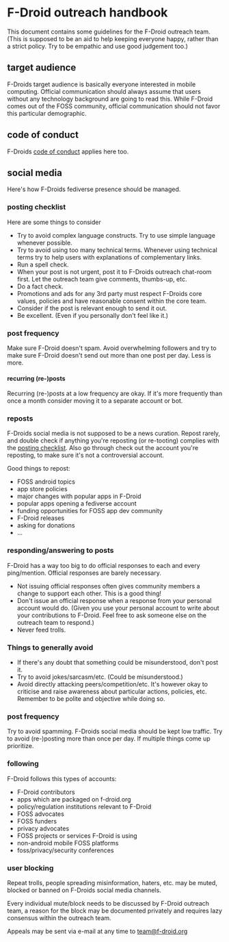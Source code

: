 # F-Droid outreach handbook

This document contains some guidelines for the F-Droid outreach team. (This is
supposed to be an aid to help keeping everyone happy, rather than a strict
policy. Try to be empathic and use good judgement too.)

## target audience

F-Droids target audience is basically everyone interested in mobile computing.
Official communication should always assume that users without any technology
background are going to read this.  While F-Droid comes out of the FOSS
community, official communication should not favor this particular demographic.

## code of conduct

F-Droids [code of conduct](https://f-droid.org/docs/Code_of_Conduct/) applies
here too.

## social media

Here's how F-Droids fediverse presence should be managed.

### posting checklist
<a name="posting-checklist"></a>

Here are some things to consider

* Try to avoid complex language constructs.  Try to use simple language
  whenever possible.
* Try to avoid using too many technical terms.  Whenever using technical terms
  try to help users with explanations of complementary links.
* Run a spell check.
* When your post is not urgent, post it to F-Droids outreach chat-room first.
  Let the outreach team give comments, thumbs-up, etc.
* Do a fact check.
* Promotions and ads for any 3rd party must respect F-Droids core values, policies and have reasonable consent within the core team.
* Consider if the post is relevant enough to send it out.
* Be excellent.  (Even if you personally don't feel like it.)

### post frequency

Make sure F-Droid doesn't spam.  Avoid overwhelming followers and try to make
sure F-Droid doesn't send out more than one post per day. Less is more.

#### recurring (re-)posts

Recurring (re-)posts at a low frequency are okay.  If it's more frequently than
once a month consider moving it to a separate account or bot.

### reposts

F-Droids social media is not supposed to be a news curation. Repost rarely, and
double check if anything you're reposting (or re-tooting) complies with the
[posting checklist](#posting-checklist). Also go through check out the account
you're reposting, to make sure it's not a controversial account.

Good things to repost:
* FOSS android topics
* app store policies
* major changes with popular apps in F-Droid
* popular apps opening a fediverse account
* funding opportunities for FOSS app dev community
* F-Droid releases
* asking for donations
* ...

### responding/answering to posts

F-Droid has a way too big to do official responses to each and every
ping/mention.  Official responses are barely necessary.

* Not issuing official responses often gives community members a change to
  support each other.  This is a good thing!
* Don't issue an official response when a response from your personal account
  would do.  (Given you use your personal account to write about your
  contributions to F-Droid.  Feel free to ask someone else on the outreach team
  to respond.)
* Never feed trolls.

### Things to generally avoid

* If there's any doubt that something could be misunderstood, don't post it.
* Try to avoid jokes/sarcasm/etc. (Could be misunderstood.)
* Avoid directly attacking peers/competition/etc. It's however okay to
  criticise and raise awareness about particular actions, policies, etc.
  Remember to be polite and objective while doing so.

### post frequency

Try to avoid spamming. F-Droids social media should be kept low traffic. Try
to avoid (re-)posting more than once per day. If multiple things come up
prioritize.

### following

F-Droid follows this types of accounts:

* F-Droid contributors
* apps which are packaged on f-droid.org
* policy/regulation institutions relevant to F-Droid
* FOSS advocates
* FOSS funders
* privacy advocates
* FOSS projects or services F-Droid is using
* non-android mobile FOSS platforms
* foss/privacy/security conferences

### user blocking

Repeat trolls, people spreading misinformation, haters, etc. may be muted,
blocked or banned on F-Droids social media channels.

Every individual mute/block needs to be discussed by F-Droid outreach team, a
reason for the block may be documented privately and requires lazy consensus
within the outreach team.

Appeals may be sent via e-mail at any time to team@f-droid.org
